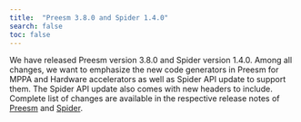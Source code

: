 ```yaml
---
title:  "Preesm 3.8.0 and Spider 1.4.0"
search: false
toc: false
---
```


We have released Preesm version 3.8.0 and Spider version 1.4.0. Among all changes, we want to emphasize the new code generators in Preesm for MPPA and Hardware accelerators as well as Spider API update to support them. The Spider API update also comes with new headers to include. Complete list of changes are available in the respective release notes of [Preesm](https://github.com/preesm/preesm/releases/tag/v3.8.0) and [Spider](https://github.com/preesm/spider/releases/tag/v1.4.0).
